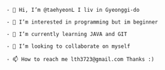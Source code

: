 ```
- 👋 Hi, I’m @taehyeonL I liv in Gyeonggi-do
```



```
- 👀 I’m interested in programming but im beginner
```



```
- 🌱 I’m currently learning JAVA and GIT 
```



```
- 💞️ I’m looking to collaborate on myself
```



```
- 📫 How to reach me lth3723@gmail.com Thanks :)
```

